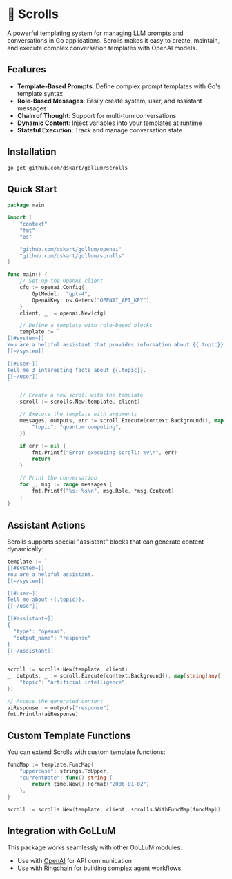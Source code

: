 # 📜 Scrolls

A powerful templating system for managing LLM prompts and conversations in Go applications. Scrolls makes it easy to create, maintain, and execute complex conversation templates with OpenAI models.

## Features

- **Template-Based Prompts**: Define complex prompt templates with Go's template syntax
- **Role-Based Messages**: Easily create system, user, and assistant messages
- **Chain of Thought**: Support for multi-turn conversations
- **Dynamic Content**: Inject variables into your templates at runtime
- **Stateful Execution**: Track and manage conversation state

## Installation

```bash
go get github.com/dskart/gollum/scrolls
```

## Quick Start

```go
package main

import (
	"context"
	"fmt"
	"os"

	"github.com/dskart/gollum/openai"
	"github.com/dskart/gollum/scrolls"
)

func main() {
	// Set up the OpenAI client
	cfg := openai.Config{
		GptModel:  "gpt-4",
		OpenAiKey: os.Getenv("OPENAI_API_KEY"),
	}
	client, _ := openai.New(cfg)

	// Define a template with role-based blocks
	template := `
[[#system~]]
You are a helpful assistant that provides information about {{.topic}}.
[[~/system]]

[[#user~]]
Tell me 3 interesting facts about {{.topic}}.
[[~/user]]
`

	// Create a new scroll with the template
	scroll := scrolls.New(template, client)

	// Execute the template with arguments
	messages, outputs, err := scroll.Execute(context.Background(), map[string]any{
		"topic": "quantum computing",
	})
	
	if err != nil {
		fmt.Printf("Error executing scroll: %v\n", err)
		return
	}

	// Print the conversation
	for _, msg := range messages {
		fmt.Printf("%s: %s\n", msg.Role, *msg.Content)
	}
}
```

## Assistant Actions

Scrolls supports special "assistant" blocks that can generate content dynamically:

```go
template := `
[[#system~]]
You are a helpful assistant.
[[~/system]]

[[#user~]]
Tell me about {{.topic}}.
[[~/user]]

[[#assistant~]]
{
  "type": "openai",
  "output_name": "response"
}
[[~/assistant]]
`

scroll := scrolls.New(template, client)
_, outputs, _ := scroll.Execute(context.Background(), map[string]any{
	"topic": "artificial intelligence",
})

// Access the generated content
aiResponse := outputs["response"]
fmt.Println(aiResponse)
```

## Custom Template Functions

You can extend Scrolls with custom template functions:

```go
funcMap := template.FuncMap{
	"uppercase": strings.ToUpper,
	"currentDate": func() string {
		return time.Now().Format("2006-01-02")
	},
}

scroll := scrolls.New(template, client, scrolls.WithFuncMap(funcMap))
```

## Integration with GoLLuM

This package works seamlessly with other GoLLuM modules:

- Use with [OpenAI](../openai) for API communication
- Use with [Ringchain](../ringchain) for building complex agent workflows